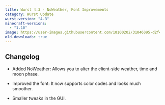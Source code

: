 ```yaml
---
title: Wurst 4.3 - NoWeather, Font Improvements
category: Wurst Update
wurst-version: "4.3"
minecraft-versions:
  - "1.10"
image: https://user-images.githubusercontent.com/10100202/31046095-d2f401e2-a5f2-11e7-8076-d8cd09ddf013.jpg
old-downloads: true
---
```

## Changelog

- Added NoWeather: Allows you to alter the client-side weather, time and moon phase.

- Improved the font: It now supports color codes and looks much smoother.

- Smaller tweaks in the GUI.
